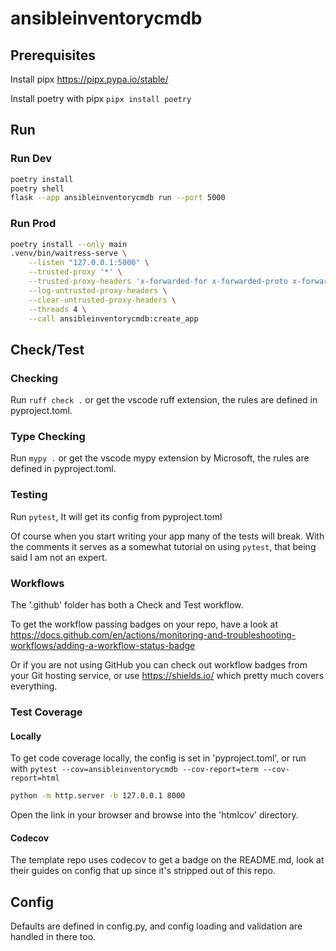 # ansibleinventorycmdb

## Prerequisites

Install pipx <https://pipx.pypa.io/stable/>

Install poetry with pipx `pipx install poetry`

## Run

### Run Dev

```bash
poetry install
poetry shell
flask --app ansibleinventorycmdb run --port 5000
```

### Run Prod

```bash
poetry install --only main
.venv/bin/waitress-serve \
    --listen "127.0.0.1:5000" \
    --trusted-proxy '*' \
    --trusted-proxy-headers 'x-forwarded-for x-forwarded-proto x-forwarded-port' \
    --log-untrusted-proxy-headers \
    --clear-untrusted-proxy-headers \
    --threads 4 \
    --call ansibleinventorycmdb:create_app
```

## Check/Test

### Checking

Run `ruff check .` or get the vscode ruff extension, the rules are defined in pyproject.toml.

### Type Checking

Run `mypy .` or get the vscode mypy extension by Microsoft, the rules are defined in pyproject.toml.

### Testing

Run `pytest`, It will get its config from pyproject.toml

Of course when you start writing your app many of the tests will break. With the comments it serves as a somewhat tutorial on using `pytest`, that being said I am not an expert.

### Workflows

The '.github' folder has both a Check and Test workflow.

To get the workflow passing badges on your repo, have a look at <https://docs.github.com/en/actions/monitoring-and-troubleshooting-workflows/adding-a-workflow-status-badge>

Or if you are not using GitHub you can check out workflow badges from your Git hosting service, or use <https://shields.io/> which pretty much covers everything.

### Test Coverage

#### Locally

To get code coverage locally, the config is set in 'pyproject.toml', or run with `pytest --cov=ansibleinventorycmdb --cov-report=term --cov-report=html`

```bash
python -m http.server -b 127.0.0.1 8000
```

Open the link in your browser and browse into the 'htmlcov' directory.

#### Codecov

The template repo uses codecov to get a badge on the README.md, look at their guides on config that up since it's stripped out of this repo.

## Config

Defaults are defined in config.py, and config loading and validation are handled in there too.
